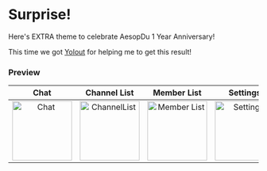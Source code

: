 # Surprise!
Here's EXTRA theme to celebrate AesopDu 1 Year Anniversary!

This time we got [Yolout](https://gitHub.com/Yolout) for helping me to get this result!

### Preview
| Chat | Channel List | Member List | Settings |
| :---: | :---: | :---: | :---: |
| <img src="https://media.discordapp.net/attachments/1014383243530875000/1017622330312228954/Screenshot_2022-09-09-10-27-25-67.jpg" width="120" alt="Chat"/> | <img src="https://media.discordapp.net/attachments/1014383243530875000/1017622330874286161/Screenshot_2022-09-09-10-27-13-51.jpg" width="120" alt="ChannelList"/> | <img src="https://media.discordapp.net/attachments/1014383243530875000/1017622330115108927/Screenshot_2022-09-09-10-27-29-39.jpg" width="120" alt="Member List"/>  |  <img src="https://media.discordapp.net/attachments/1014383243530875000/1017622330559701132/Screenshot_2022-09-09-10-27-19-12.jpg" width="120" alt="Settings"/>  |
